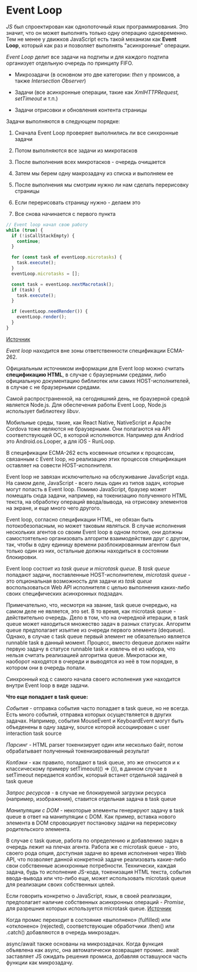# Event Loop

_JS_ был спроектирован как однопоточный язык программирования. Это значит, что он может выполнять только одну операцию одновременно. Тем не менее у движков JavaScript есть такой механизм как **Event Loop**, который как раз и позволяет выполнять "асинхронные" операции.

_Event Loop_ делит все задачи на подтипы и для каждого подтипа организует отдельную очередь по принципу FIFO.

- Микрозадачи (в основном это две категории: _then_ у промисов, а также _Intersection Observer_)

- Задачи (все асинхронные операции, такие как _XmlHTTPRequest, setTimeout_ и т.п.)

- Задачи отрисовки и обновления контента страницы

Задачи выполняются в следующем порядке:

1. Сначала Event Loop проверяет выполнились ли все синхронные задачи

2. Потом выполняются все задачи из микротасков

3. После выполнения всех микротасков - очередь очищается

4. Затем мы берем одну макрозадачу из списка и выполняем ее

5. После выполнения мы смотрим нужно ли нам сделать перерисовку страницы

6. Если перерисовать страницу нужно - делаем это

7. Все снова начинается с первого пункта

```js
// Event loop начал свою работу
while (true) {
  if (!isCallStackEmpty) {
    continue;
  }

  for (const task of eventLoop.microtasks) {
    task.execute();
  }
  eventLoop.microtasks = [];

  const task = eventLoop.nextMacrotask();
  if (task) {
    task.execute();
  }

  if (eventLoop.needRender()) {
    eventLoop.render();
  }
}
```

[Источник]()

_Event loop_ находится вне зоны ответственности спецификации ECMA-262.

Официальным источником информации для Event loop можно считать **спецификацию HTML**, в случае с браузерными средами, либо официальную документацию библиотек или самих HOST-исполнителей, в случае с не браузерными средами.

Самой распространенной, на сегодняшний день, не браузерной средой является Node.js. Для обеспечения работы Event Loop, Node.js использует библиотеку _libuv_.

Мобильные среды, такие, как React Native, NativeScript и Apache Cordova тоже являются не браузерными. Они полагаются на API соответствующей ОС, в которой исполняются. Например для Andriod это Android.os.Looper, а для iOS - RunLoop.

В спецификации ECMA-262 есть косвенные отсылки к процессам, связанным с Event loop, но реализацию этих процессов спецификация оставляет на совести HOST-исполнителя.

Event loop не завязан исключительно на обслуживание JavaScript кода. На самом деле, JavaScript - всего лишь один из типов задач, которые могут попасть в Event loop. Помимо JavaScript, браузер может помещать сюда задачи, например, на токенизацию полученного HTML текста, на обработку операций ввода/вывода, на отрисовку элементов на экране, и еще много чего другого.

Event loop, согласно спецификации HTML, не обязан быть потокобезопасным, но может таковым являться. В случае исполнения нескольких агентов со своим Event loop в одном потоке, они должны самостоятельно организовать алгоритм взаимодействия друг с другом, так, чтобы в одну единицу времени разблокированным агентом был только один из них, остальные должны находиться в состоянии блокировки.

Event loop состоит из _task queue_ и _microtask queue_. В _task queue_ попадают задачи, поставленные HOST-исполнителем, _microtask queue_ - это опциональная возможность для задачи из _task queue_ воспользоваться Web API исполнителя с целью выполнения каких-либо своих специфических асинхронных подзадач.

Примечательно, что, несмотря на звание, task queue очередью, на самом деле не является, это set. В то время, как microtask queue - действительно очередь. Дело в том, что на очередной итерации, в task queue может находиться множество задач в разных статусах. Алгоритм queue предполагает изъятие из очереди первого элемента (dequeue). Однако, в случае с task queue первый элемент не обязательно является runnable task в данный момент. Процесс, вместо dequeue должен найти первую задачу в статусе runnable task и извлечь её из набора, что нельзя считать реализацией алгоритма queue. Микротаски же, наоборот находятся в очереди и выводятся из неё в том порядке, в котором они в очередь попали.

Синхронный код с самого начала своего исполнения уже находится внутри Event loop в виде задачи.

**Что еще попадает в task queue:**

_События_ - отправка события часто попадает в task queue, но не всегда. Есть много событий, отправка которых осуществляется в других задачах. Например, события MouseEvent и KeyboardEvent могут быть объеденены в одну задачу, source которой ассоциирован с user interaction task source

_Парсинг_ - HTML parser токенизирует один или несколько байт, потом обрабатывает полученный токенизированный результат

_Колбэки_ - как правило, попадают в task queue, это же относится и к классическому примеру setTimeout(() => {}), в данном случае в setTimeout передается колбэк, который встанет отдельной задачей в task queue

_Запрос ресурсов_ - в случае не блокируемой загрузки ресурса (например, изображения), ставится отдельная задача в task queue

_Манипуляции с DOM_ - некоторые элементы генерируют задачу в task queue в ответ на манипуляции с DOM. Как пример, вставка нового элемента в DOM спровоцирует постановку задачи на перерисовку родительского элемента.

В случае с task queue, работа по определению и добавлению задач в очередь лежит на плечах агента. Работа же c microtask queue - это, своего рода опция, доступная задаче во время исполнения через Web API, что позволяет данной конкретной задаче реализовать какие-либо свои собственные асинхронные потребности. Технически, каждая задача, будь то исполнение JS-кода, токенизация HTML текста, события ввода-вывода или что-либо еще, может использовать microtask queue для реализации своих собственных целей.

Если говорить конкретно о JavaScript, язык, в своей реализации, предполагает наличие собственных асинхронных операций - _Promise_, для разрешния которых используется microtask queue.
[Источник](https://habr.com/ru/articles/789572/)

Когда промис переходит в состояние «выполнено» (fulfilled) или «отклонено» (rejected), соответствующие обработчики .then() или .catch() добавляются в очередь микрозадач.

async/await также основаны на микрозадачах. Когда функция объявлена как async, она автоматически возвращает промис. await заставляет JS ожидать решения промиса, добавляя оставшуюся часть функции как микрозадачу.
